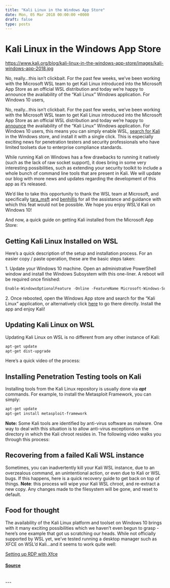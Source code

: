 ```yaml
---
title: "Kali Linux in the Windows App Store"
date: Mon, 05 Mar 2018 00:00:00 +0000
draft: false
type: posts
---
```

# Kali Linux in the Windows App Store

https://www.kali.org/blog/kali-linux-in-the-windows-app-store/images/kali-windows-app-2018.jpg



No, really&hellip;this isn&rsquo;t clickbait. For the past few weeks, we&rsquo;ve been working with the Microsoft WSL team to get Kali Linux introduced into the Microsoft App Store as an official WSL distribution and today we&rsquo;re happy to announce the availability of the &ldquo;Kali Linux&rdquo; Windows application. For Windows 10 users,

No, really…this isn’t clickbait. For the past few weeks, we’ve been working with the Microsoft WSL team to get Kali Linux introduced into the Microsoft App Store as an official WSL distribution and today we’re happy to [announce](https://blogs.msdn.microsoft.com/commandline/2018/03/05/kali-linux-for-wsl/) the availability of the “Kali Linux” Windows application. For Windows 10 users, this means you can simply enable WSL, [search for Kali](https://www.microsoft.com/en-us/p/kali-linux/9pkr34tncv07) in the Windows store, and install it with a single click. This is especially exciting news for penetration testers and security professionals who have limited toolsets due to enterprise compliance standards.

While running Kali on Windows has a few drawbacks to running it natively (such as the lack of raw socket support), it does bring in some very interesting possibilities, such as extending your security toolkit to include a whole bunch of command line tools that are present in Kali. We will update our blog with more news and updates regarding the development of this app as it’s released.

We’d like to take this opportunity to thank the WSL team at Microsoft, and specifically [tara\_msft](https://twitter.com/tara_msft) and [benhillis](https://twitter.com/benhillis) for all the assistance and guidance with which this feat would not be possible. We hope you enjoy WSL’d Kali on Windows 10!

And now, a quick guide on getting Kali installed from the Microsoft App Store:

Getting Kali Linux Installed on WSL
-----------------------------------

Here’s a quick description of the setup and installation process. For an easier copy / paste operation, these are the basic steps taken:

1\. Update your Windows 10 machine. Open an administrative PowerShell window and install the Windows Subsystem with this one-liner. A reboot will be required once finished:

```powershell
Enable-WindowsOptionalFeature -Online -FeatureName Microsoft-Windows-Subsystem-Linux
```

2\. Once rebooted, open the Windows App store and search for the “Kali Linux” application, or alternatively click [here](https://www.microsoft.com/en-us/p/kali-linux/9pkr34tncv07) to go there directly. Install the app and enjoy Kali!

Updating Kali Linux on WSL
--------------------------

Updating Kali Linux on WSL is no different from any other instance of Kali:

```sh
apt-get update
apt-get dist-upgrade
```

Here’s a quick video of the process:

Installing Penetration Testing tools on Kali
--------------------------------------------

Installing tools from the Kali Linux repository is usually done via _**apt**_ commands. For example, to install the Metasploit Framework, you can simply:

```sh
apt-get update
apt-get install metasploit-framework
```

**Note:** Some Kali tools are identified by anti-virus software as malware. One way to deal with this situation is to allow anti-virus exceptions on the directory in which the Kali chroot resides in. The following video walks you through this process:

Recovering from a failed Kali WSL instance
------------------------------------------

Sometimes, you can inadvertently kill your Kali WSL instance, due to an overzealous command, an unintentional action, or even due to Kali or WSL bugs. If this happens, here is a quick recovery guide to get back on top of things. **Note**: this process will wipe your Kali WSL chroot, and re-extract a new copy. Any changes made to the filesystem will be gone, and reset to default.

Food for thought
----------------

The availability of the Kali Linux platform and toolset on Windows 10 brings with it many exciting possibilities which we haven’t even begun to grasp - here’s one example that got us scratching our heads. While not officially supported by WSL yet, we’ve tested running a desktop manager such as XFCE on WSL’d Kali…and it seems to work quite well:

[Setting up RDP with Xfce](https://www.kali.org/docs/general-use/xfce-with-rdp/)

#### [Source](https://www.kali.org/blog/kali-linux-in-the-windows-app-store/)

<br/>
---
